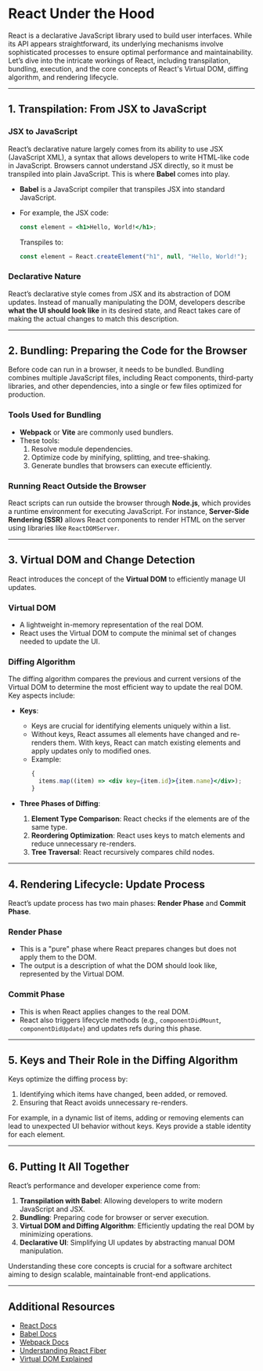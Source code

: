 # React Under the Hood

React is a declarative JavaScript library used to build user interfaces. While its API appears straightforward, its underlying mechanisms involve sophisticated processes to ensure optimal performance and maintainability. Let’s dive into the intricate workings of React, including transpilation, bundling, execution, and the core concepts of React's Virtual DOM, diffing algorithm, and rendering lifecycle.

---

## 1. Transpilation: From JSX to JavaScript

### JSX to JavaScript

React’s declarative nature largely comes from its ability to use JSX (JavaScript XML), a syntax that allows developers to write HTML-like code in JavaScript. Browsers cannot understand JSX directly, so it must be transpiled into plain JavaScript. This is where **Babel** comes into play.

- **Babel** is a JavaScript compiler that transpiles JSX into standard JavaScript.
- For example, the JSX code:

  ```jsx
  const element = <h1>Hello, World!</h1>;
  ```

  Transpiles to:

  ```javascript
  const element = React.createElement("h1", null, "Hello, World!");
  ```

### Declarative Nature

React’s declarative style comes from JSX and its abstraction of DOM updates. Instead of manually manipulating the DOM, developers describe **what the UI should look like** in its desired state, and React takes care of making the actual changes to match this description.

---

## 2. Bundling: Preparing the Code for the Browser

Before code can run in a browser, it needs to be bundled. Bundling combines multiple JavaScript files, including React components, third-party libraries, and other dependencies, into a single or few files optimized for production.

### Tools Used for Bundling

- **Webpack** or **Vite** are commonly used bundlers.
- These tools:
  1. Resolve module dependencies.
  2. Optimize code by minifying, splitting, and tree-shaking.
  3. Generate bundles that browsers can execute efficiently.

### Running React Outside the Browser

React scripts can run outside the browser through **Node.js**, which provides a runtime environment for executing JavaScript. For instance, **Server-Side Rendering (SSR)** allows React components to render HTML on the server using libraries like `ReactDOMServer`.

---

## 3. Virtual DOM and Change Detection

React introduces the concept of the **Virtual DOM** to efficiently manage UI updates.

### Virtual DOM

- A lightweight in-memory representation of the real DOM.
- React uses the Virtual DOM to compute the minimal set of changes needed to update the UI.

### Diffing Algorithm

The diffing algorithm compares the previous and current versions of the Virtual DOM to determine the most efficient way to update the real DOM. Key aspects include:

- **Keys**:

  - Keys are crucial for identifying elements uniquely within a list.
  - Without keys, React assumes all elements have changed and re-renders them. With keys, React can match existing elements and apply updates only to modified ones.
  - Example:
    ```jsx
    {
      items.map((item) => <div key={item.id}>{item.name}</div>);
    }
    ```

- **Three Phases of Diffing**:
  1. **Element Type Comparison**: React checks if the elements are of the same type.
  2. **Reordering Optimization**: React uses keys to match elements and reduce unnecessary re-renders.
  3. **Tree Traversal**: React recursively compares child nodes.

---

## 4. Rendering Lifecycle: Update Process

React’s update process has two main phases: **Render Phase** and **Commit Phase**.

### Render Phase

- This is a "pure" phase where React prepares changes but does not apply them to the DOM.
- The output is a description of what the DOM should look like, represented by the Virtual DOM.

### Commit Phase

- This is when React applies changes to the real DOM.
- React also triggers lifecycle methods (e.g., `componentDidMount`, `componentDidUpdate`) and updates refs during this phase.

---

## 5. Keys and Their Role in the Diffing Algorithm

Keys optimize the diffing process by:

1. Identifying which items have changed, been added, or removed.
2. Ensuring that React avoids unnecessary re-renders.

For example, in a dynamic list of items, adding or removing elements can lead to unexpected UI behavior without keys. Keys provide a stable identity for each element.

---

## 6. Putting It All Together

React’s performance and developer experience come from:

1. **Transpilation with Babel**: Allowing developers to write modern JavaScript and JSX.
2. **Bundling**: Preparing code for browser or server execution.
3. **Virtual DOM and Diffing Algorithm**: Efficiently updating the real DOM by minimizing operations.
4. **Declarative UI**: Simplifying UI updates by abstracting manual DOM manipulation.

Understanding these core concepts is crucial for a software architect aiming to design scalable, maintainable front-end applications.

---

## Additional Resources

- [React Docs](https://reactjs.org/docs/getting-started.html)
- [Babel Docs](https://babeljs.io/)
- [Webpack Docs](https://webpack.js.org/)
- [Understanding React Fiber](https://reactjs.org/docs/faq-internals.html#what-is-react-fiber)
- [Virtual DOM Explained](https://medium.com/@deathmood/how-react-virtual-dom-works-111fa8e3e304)
